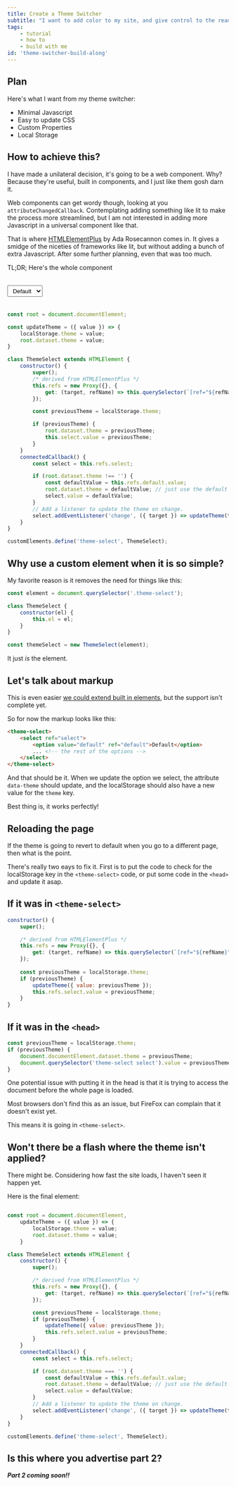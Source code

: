 ```yaml
---
title: Create a Theme Switcher
subtitle: "I want to add color to my site, and give control to the reader"
tags: 
    - tutorial
    - how to
    - build with me
id: 'theme-switcher-build-along'
---
```


## Plan

Here's what I want from my theme switcher:

- Minimal Javascript
- Easy to update CSS
- Custom Properties
- Local Storage

## How to achieve this?

I have made a unilateral decision, it's going to be a web component. Why? Because they're useful, built in components, and I just like them gosh darn it.

Web components can get wordy though, looking at you `attributeChangedCallback`. Contemplating adding something like lit to make the process more streamlined, but I am not interested in adding more Javascript in a universal component like that.

That is where [HTMLElementPlus](https://github.com/AdaRoseCannon/html-element-plus/tree/master) by Ada Rosecannon comes in. It gives a smidge of the niceties of frameworks like lit, but without adding a bunch of extra Javascript. After some further planning, even that was too much.

TL;DR; Here's the whole component

<theme-select>
    <select ref="select" style="padding: 0.5ch 1ch;margin-block: 2.5ch;">
        <option value="default" ref="default">Default</option>
        <option value="red">Red</option>
        <option value="blue">Blue</option>
    </select>
</theme-select>

```js
const root = document.documentElement;

const updateTheme = ({ value }) => {
    localStorage.theme = value;
    root.dataset.theme = value;
}

class ThemeSelect extends HTMLElement {
    constructor() { 
        super();
        /* derived from HTMLElementPlus */
        this.refs = new Proxy({}, {
            get: (target, refName) => this.querySelector(`[ref="${refName}"]`),
        });

        const previousTheme = localStorage.theme;

        if (previousTheme) {
            root.dataset.theme = previousTheme;
            this.select.value = previousTheme;
        }
    }
    connectedCallback() {
        const select = this.refs.select;

        if (root.dataset.theme !== '') {
            const defaultValue = this.refs.default.value;
            root.dataset.theme = defaultValue; // just use the default value if none has been set
            select.value = defaultValue;
        }
        // Add a listener to update the theme on change.
        select.addEventListener('change', ({ target }) => updateTheme(target))
    }
}

customElements.define('theme-select', ThemeSelect);
```

## Why use a custom element when it is so simple?

My favorite reason is it removes the need for things like this:

```js
const element = document.querySelector('.theme-select');

class ThemeSelect {
    constructor(el) {
        this.el = el;
    }
}

const themeSelect = new ThemeSelect(element);
```

It just *is* the element.

## Let's talk about markup

This is even easier [we could extend built in elements](https://webreflection.medium.com/extending-built-in-elements-9dce404b75b4), but the support isn't complete yet.

So for now the markup looks like this:

```html
<theme-select>
    <select ref="select">
        <option value="default" ref="default">Default</option>
        ... <!-- the rest of the options -->
    </select>
</theme-select>
```

And that should be it. When we update the option we select, the attribute `data-theme` should update, and the localStorage should also have a new value for the `theme` key.

Best thing is, it works perfectly!

## Reloading the page

If the theme is going to revert to default when you go to a different page, then what is the point.

There's really two eays to fix it. First is to put the code to check for the localStorage key in the `<theme-select>` code, or put some code in the `<head>` and update it asap.

## If it was in `<theme-select>`

```js
constructor() { 
    super();

    /* derived from HTMLElementPlus */
    this.refs = new Proxy({}, {
        get: (target, refName) => this.querySelector(`[ref="${refName}"]`),
    });
    
    const previousTheme = localStorage.theme;
    if (previousTheme) {
        updateTheme({ value: previousTheme });
        this.refs.select.value = previousTheme;
    }
}
```

## If it was in the `<head>`

```js
const previousTheme = localStorage.theme;
if (previousTheme) {
    document.documentElement.dataset.theme = previousTheme;
    document.querySelector('theme-select select').value = previousTheme;
}
```

One potential issue with putting it in the head is that it is trying to access the document before the whole page is loaded. 

Most browsers don't find this as an issue, but FireFox can complain that it doesn't exist yet.

This means it is going in `<theme-select>`.

## Won't there be a flash where the theme isn't applied?

There might be. Considering how fast the site loads, I haven't seen it happen yet.

Here is the final element:

```js

const root = document.documentElement, 
    updateTheme = ({ value }) => {
        localStorage.theme = value;
        root.dataset.theme = value;
    }

class ThemeSelect extends HTMLElement {
    constructor() { 
        super();

        /* derived from HTMLElementPlus */
        this.refs = new Proxy({}, {
            get: (target, refName) => this.querySelector(`[ref="${refName}"]`),
        });

        const previousTheme = localStorage.theme;
        if (previousTheme) {
            updateTheme({ value: previousTheme });
            this.refs.select.value = previousTheme;
        }
    }
    connectedCallback() {
        const select = this.refs.select;

        if (root.dataset.theme === '') {
            const defaultValue = this.refs.default.value;
            root.dataset.theme = defaultValue; // just use the default value if none has been set
            select.value = defaultValue;
        }
        // Add a listener to update the theme on change.
        select.addEventListener('change', ({ target }) => updateTheme(target))
    }
}

customElements.define('theme-select', ThemeSelect);
```

## Is this where you advertise part 2?

_**Part 2 coming soon!!**_